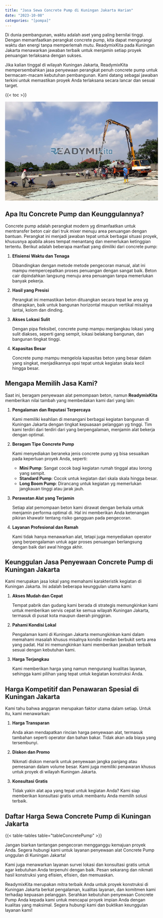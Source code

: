 ```yaml
---
title: "Jasa Sewa Concrete Pump di Kuningan Jakarta Harian"
date: "2023-10-08"
categories: "[pompa]"
---
```


Di dunia pembangunan, waktu adalah aset yang paling bernilai tinggi. Dengan memanfaatkan perangkat concrete pump, kita dapat mengurangi waktu dan energi tanpa memperlemah mutu. ReadymixKita pada Kuningan Jakarta menawarkan jawaban terbaik untuk menjamin setiap proyek penuangan terlaksana dengan sukses.

Jika kalian tinggal di wilayah Kuningan Jakarta, ReadymixKita mempersembahkan jasa penyewaan perangkat penuh concrete pump untuk bermacam-macam kebutuhan pembangunan. Kami datang sebagai jawaban terkini untuk memastikan proyek Anda terlaksana secara lancar dan sesuai target.

{{< toc >}}

![Jasa Sewa Concrete Pump di Kuningan Jakarta Harian](/images/pompa/sewa-pompa-11.jpg)

## Apa Itu Concrete Pump dan Keunggulannya?

Concrete pump adalah perangkat modern yg dimanfaatkan untuk mentransfer beton cair dari truk mixer menuju area penuangan dengan bantuan. Perangkat ini menjadi jawaban tepat untuk berbagai situasi proyek, khususnya apabila akses tempat menantang dan memerlukan ketinggian tertentu. Berikut adalah beberapa manfaat yang dimiliki dari concrete pump:

1. **Efisiensi Waktu dan Tenaga**

   Dibandingkan dengan metode metode pengecoran manual, alat ini mampu mempercepatkan proses penuangan dengan sangat baik. Beton cair dipindahkan langsung menuju area penuangan tanpa memerlukan banyak pekerja.

2. **Hasil yang Presisi**

   Perangkat ini memastikan beton dituangkan secara tepat ke area yg diharapkan, baik untuk bangunan horizontal maupun vertikal misalnya lantai, kolom dan dinding.

3. **Akses Lokasi Sulit**

   Dengan pipa fleksibel, concrete pump mampu menjangkau lokasi yang sulit diakses, seperti gang sempit, lokasi belakang bangunan, dan bangunan tingkat tinggi.

4. **Kapasitas Besar**

   Concrete pump mampu mengelola kapasitas beton yang besar dalam yang singkat, menjadikannya opsi tepat untuk kegiatan skala kecil hingga besar.

## Mengapa Memilih Jasa Kami?

Saat ini, beragam penyewaan alat pemompaan beton, namun **ReadymixKita** memberikan nilai tambah yang membedakan kami dari yang lain:

1. **Pengalaman dan Reputasi Terpercaya**

   Kami memiliki keahlian di menangani berbagai kegiatan bangunan di Kuningan Jakarta dengan tingkat kepuasaan pelanggan yg tinggi. Tim kami terdiri dari terdiri dari yang berpengalaman, menjamin alat bekerja dengan optimal.

2. **Beragam Tipe Concrete Pump**

   Kami menyediakan beraneka jenis concrete pump yg bisa sesuaikan pada keperluan proyek Anda, seperti:
   - **Mini Pump**: Sangat cocok bagi kegiatan rumah tinggal atau lorong yang sempit.
   - **Standard Pump**: Cocok untuk kegiatan dari skala skala hingga besar.
   - **Long Boom Pump**: Dirancang untuk kegiatan yg memerlukan jangkauan tinggi atau jarak jauh.

3. **Perawatan Alat yang Terjamin**

   Setiap alat pemompaan beton kami dirawat dengan berkala untuk menjamin performa optimal di. Hal ini memberikan Anda ketenangan pikiran khawatir tentang risiko gangguan pada pengecoran.

4. **Layanan Profesional dan Ramah**

   Kami tidak hanya menawarkan alat, tetapi juga menyediakan operator yang berpengalaman untuk agar proses penuangan berlangsung dengan baik dari awal hingga akhir.

## Keunggulan Jasa Penyewaan Concrete Pump di Kuningan Jakarta

Kami merupakan jasa lokal yang memahami karakteristik kegiatan di Kuningan Jakarta. Ini adalah beberapa keunggulan utama kami:

1. **Akses Mudah dan Cepat**

   Tempat pabrik dan gudang kami berada di strategis memungkinkan kami untuk memberikan servis cepat ke semua wilayah Kuningan Jakarta, termasuk di pusat kota maupun daerah pinggiran.

2. **Pahami Kondisi Lokal**

   Pengalaman kami di Kuningan Jakarta memungkinkan kami dalam memahami masalah khusus misalnya kondisi medan berbukit serta area yang padat. Hal ini memungkinkan kami memberikan jawaban terbaik sesuai dengan kebutuhan kami.

3. **Harga Terjangkau**

   Kami memberikan harga yang namun mengurangi kualitas layanan, sehingga kami pilihan yang tepat untuk kegiatan konstruksi Anda.

## Harga Kompetitif dan Penawaran Spesial di Kuningan Jakarta

Kami tahu bahwa anggaran merupakan faktor utama dalam setiap. Untuk itu, kami menawarkan:

1. **Harga Transparan**

   Anda akan mendapatkan rincian harga penyewaan alat, termasuk tambahan seperti operator dan bahan bakar. Tidak akan ada biaya yang tersembunyi.

2. **Diskon dan Promo**

   Nikmati diskon menarik untuk penyewaan jangka panjang atau pemesanan dalam volume besar. Kami juga memiliki penawaran khusus untuk proyek di wilayah Kuningan Jakarta.

3. **Konsultasi Gratis**

   Tidak yakin alat apa yang tepat untuk kegiatan Anda? Kami siap memberikan konsultasi gratis untuk membantu Anda memilih solusi terbaik.

## Daftar Harga Sewa Concrete Pump di Kuningan Jakarta

{{< table-tables table="tableConcretePump" >}}

Jangan biarkan tantangan pengecoran mengganggu kemajuan proyek Anda. Segera hubungi kami untuk layanan penyewaan alat Concrete Pump unggulan di Kuningan Jakarta!

Kami juga menawarkan layanan survei lokasi dan konsultasi gratis untuk agar kebutuhan Anda terpenuhi dengan baik. Pesan sekarang dan nikmati hasil konstruksi yang efisien, efisien, dan memuaskan.

ReadymixKita merupakan mitra terbaik Anda untuk proyek konstruksi di Kuningan Jakarta berkat pengalaman, kualitas layanan, dan komitmen kami terhadap kepuasan pelanggan. Serahkan kebutuhan penyewaan Concrete Pump Anda kepada kami untuk mencapai proyek impian Anda dengan kualitas yang maksimal. Segera hubungi kami dan buktikan keunggulan layanan kami!